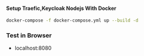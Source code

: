 #### Setup Traefic,Keycloak Nodejs With Docker
```sh
docker-compose -f docker-compose.yml up --build -d
```

### Test in Browser 
- localhost:8080